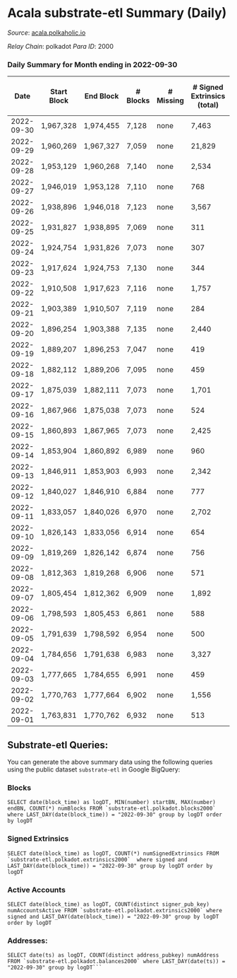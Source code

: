 # Acala substrate-etl Summary (Daily)

_Source_: [acala.polkaholic.io](https://acala.polkaholic.io)

*Relay Chain*: polkadot
*Para ID*: 2000



### Daily Summary for Month ending in 2022-09-30


| Date | Start Block | End Block | # Blocks | # Missing | # Signed Extrinsics (total) | # Active Accounts | # Addresses with Balances | # Events | # Transfers | # XCM Transfers In | # XCM Transfers Out |
| ---- | ----------- | --------- | -------- | --------- | --------------------------- | ----------------- | ------------------------- | -------- | ----------- | ------------------ | ------------------- |
| 2022-09-30 | 1,967,328 | 1,974,455 | 7,128 | none  | 7,463 | 1,361 | 162,759 | 79,352 | 8,683 ($4,675,804) | 254 ($238,771) | 364 ($487,762) |
| 2022-09-29 | 1,960,269 | 1,967,327 | 7,059 | none  | 21,829 | 2,115 |  | 198,703 | 14,462 ($86,936,612,162,971) | 759 ($1,130,516) | 1,013 ($2,161,450) |
| 2022-09-28 | 1,953,129 | 1,960,268 | 7,140 | none  | 2,534 | 277 |  | 31,900 | 1,666 ($116,225) | 18 ($7,748.00) | 1 ($535.45) |
| 2022-09-27 | 1,946,019 | 1,953,128 | 7,110 | none  | 768 | 409 |  | 20,622 | 713 ($1,117,524) | 16 ($11,106.19) | 1 ($7,941.13) |
| 2022-09-26 | 1,938,896 | 1,946,018 | 7,123 | none  | 3,567 | 613 |  | 42,844 | 3,946 ($1,504,467) | 8 ($4,413.78) | 1 ($9,458.34) |
| 2022-09-25 | 1,931,827 | 1,938,895 | 7,069 | none  | 311 | 217 |  | 16,083 | 93 ($234,028) | 2 ($423.96) | 1 ($122.16) |
| 2022-09-24 | 1,924,754 | 1,931,826 | 7,073 | none  | 307 | 156 |  | 16,118 | 134 ($335,753) | 2 ($2.86) |   |
| 2022-09-23 | 1,917,624 | 1,924,753 | 7,130 | none  | 344 | 195 |  | 16,515 | 184 ($181,399) | 4 ($29.58) | 1 ($16,758.68) |
| 2022-09-22 | 1,910,508 | 1,917,623 | 7,116 | none  | 1,757 | 171 |  | 26,496 | 1,625 ($114,965) | 4 ($188.06) | 1 ($742.22) |
| 2022-09-21 | 1,903,389 | 1,910,507 | 7,119 | none  | 284 | 146 |  | 16,013 | 124 ($505,501) | 4 ($23.15) | 1 ($771.86) |
| 2022-09-20 | 1,896,254 | 1,903,388 | 7,135 | none  | 2,440 | 207 |  | 31,149 | 2,238 ($234,287) | 9 ($1,572.68) | 1 ($1,884.28) |
| 2022-09-19 | 1,889,207 | 1,896,253 | 7,047 | none  | 419 | 211 | 162,133 | 16,888 | 217 ($15,988,929) | 6 ($2,004.57) | 1 ($94.04) |
| 2022-09-18 | 1,882,112 | 1,889,206 | 7,095 | none  | 459 | 223 | 162,106 | 17,274 | 278 ($10,726,934) | 8 ($842.86) | 1 ($7,985.84) |
| 2022-09-17 | 1,875,039 | 1,882,111 | 7,073 | none  | 1,701 | 192 | 162,074 | 25,838 | 1,523 ($195,224) |   | 1 ($15,178.84) |
| 2022-09-16 | 1,867,966 | 1,875,038 | 7,073 | none  | 524 | 259 | 162,052 | 17,643 | 266 ($1,190,151) | 9 ($92.48) | 1 ($2,049.69) |
| 2022-09-15 | 1,860,893 | 1,867,965 | 7,073 | none  | 2,425 | 360 | 162,023 | 30,620 | 1,979 ($814,365) | 3 ($232.61) | 1 ($1,667.30) |
| 2022-09-14 | 1,853,904 | 1,860,892 | 6,989 | none  | 960 | 506 | 161,987 | 19,741 | 446 ($1,586,628) | 19 ($6,296.11) | 1 ($839.29) |
| 2022-09-13 | 1,846,911 | 1,853,903 | 6,993 | none  | 2,342 | 303 | 161,956 | 29,822 | 1,905 ($321,359) | 6 ($232.91) | 1 ($7,842.02) |
| 2022-09-12 | 1,840,027 | 1,846,910 | 6,884 | none  | 777 | 319 |  | 18,540 | 352 ($2,802,584) | 15 ($627.48) | 1 ($129.77) |
| 2022-09-11 | 1,833,057 | 1,840,026 | 6,970 | none  | 2,702 | 324 |  | 32,026 | 2,138 ($1,073,904) | 12 ($1,033.66) |   |
| 2022-09-10 | 1,826,143 | 1,833,056 | 6,914 | none  | 654 | 333 |  | 17,526 | 95 ($540,262) | 16 ($1,864.53) |   |
| 2022-09-09 | 1,819,269 | 1,826,142 | 6,874 | none  | 756 | 367 | 161,869 | 19,804 | 259 ($51,875,834) | 20 ($423.71) |   |
| 2022-09-08 | 1,812,363 | 1,819,268 | 6,906 | none  | 571 | 302 | 161,835 | 17,307 | 132 ($177,407) | 18 ($465.78) |   |
| 2022-09-07 | 1,805,454 | 1,812,362 | 6,909 | none  | 1,892 | 259 | 161,831 | 26,616 | 1,577 ($1,003,283) | 17 ($50,478.88) | 1 ($40.76) |
| 2022-09-06 | 1,798,593 | 1,805,453 | 6,861 | none  | 588 | 296 | 161,803 | 17,176 | 156 ($720,163) | 12 ($1,150,282) | 1 ($490,990) |
| 2022-09-05 | 1,791,639 | 1,798,592 | 6,954 | none  | 500 | 271 | 161,773 | 16,829 | 104 ($61,058.45) | 19 ($2,490.86) | 1 ($910.90) |
| 2022-09-04 | 1,784,656 | 1,791,638 | 6,983 | none  | 3,327 | 239 | 161,753 | 36,845 | 2,981 ($169,977) | 23 ($873.69) | 1 ($1,181.29) |
| 2022-09-03 | 1,777,665 | 1,784,655 | 6,991 | none  | 459 | 211 | 161,733 | 16,737 | 100 ($208,114) | 12 ($1,862.38) |   |
| 2022-09-02 | 1,770,763 | 1,777,664 | 6,902 | none  | 1,556 | 230 | 161,706 | 24,291 | 1,210 ($176,500) | 19 ($576.50) | 1 ($2,834.49) |
| 2022-09-01 | 1,763,831 | 1,770,762 | 6,932 | none  | 513 | 261 | 161,685 | 16,909 | 134 ($59,368.80) | 18 ($3,947.62) | 1 ($3,072.38) |

## Substrate-etl Queries:
You can generate the above summary data using the following queries using the public dataset `substrate-etl` in Google BigQuery:


### Blocks
```
SELECT date(block_time) as logDT, MIN(number) startBN, MAX(number) endBN, COUNT(*) numBlocks FROM `substrate-etl.polkadot.blocks2000`  where LAST_DAY(date(block_time)) = "2022-09-30" group by logDT order by logDT
```


### Signed Extrinsics
```
SELECT date(block_time) as logDT, COUNT(*) numSignedExtrinsics FROM `substrate-etl.polkadot.extrinsics2000`  where signed and LAST_DAY(date(block_time)) = "2022-09-30" group by logDT order by logDT
```


### Active Accounts
```
SELECT date(block_time) as logDT, COUNT(distinct signer_pub_key) numAccountsActive FROM `substrate-etl.polkadot.extrinsics2000` where signed and LAST_DAY(date(block_time)) = "2022-09-30" group by logDT order by logDT
```


### Addresses:
```
SELECT date(ts) as logDT, COUNT(distinct address_pubkey) numAddress FROM `substrate-etl.polkadot.balances2000` where LAST_DAY(date(ts)) = "2022-09-30" group by logDT```

